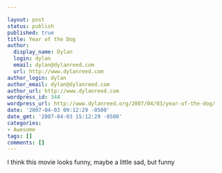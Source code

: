 ```yaml
---

layout: post
status: publish
published: true
title: Year of the Dog
author:
  display_name: Dylan
  login: dylan
  email: dylan@dylanreed.com
  url: http://www.dylanreed.com
author_login: dylan
author_email: dylan@dylanreed.com
author_url: http://www.dylanreed.com
wordpress_id: 344
wordpress_url: http://www.dylanreed.org/2007/04/03/year-of-the-dog/
date: '2007-04-03 09:12:29 -0500'
date_gmt: '2007-04-03 15:12:29 -0500'
categories:
- Awesome
tags: []
comments: []
---
```


I think this movie looks funny, maybe a little sad, but funny
